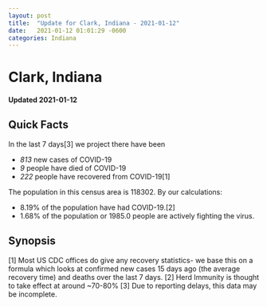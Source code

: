 ```yaml
---
layout: post
title:  "Update for Clark, Indiana - 2021-01-12"
date:   2021-01-12 01:01:29 -0600
categories: Indiana
---
```


# Clark, Indiana
#### Updated 2021-01-12

## Quick Facts

In the last 7 days[3] we project there have been
- *813* new cases of COVID-19
- *9* people have died of COVID-19
- *222* people have recovered from COVID-19[1]

The population in this census area is 118302. By our calculations:
- 8.19% of the population have had COVID-19.[2]
- 1.68% of the population or 1985.0 people are actively fighting the virus.

## Synopsis




[1] Most US CDC offices do give any recovery statistics- we base this on a formula which looks at confirmed new cases
15 days ago (the average recovery time) and deaths over the last 7 days.
[2] Herd Immunity is thought to take effect at around ~70-80%
[3] Due to reporting delays, this data may be incomplete. 
    